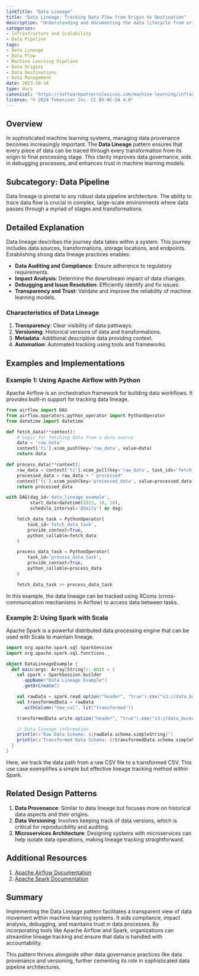 ```yaml
---
linkTitle: "Data Lineage"
title: "Data Lineage: Tracking Data Flow from Origin to Destination"
description: "Understanding and documenting the data lifecycle from origin to destination within machine learning pipelines."
categories:
- Infrastructure and Scalability
- Data Pipeline
tags:
- Data Lineage
- Data Flow
- Machine Learning Pipeline
- Data Origins
- Data Destinations
- Data Management
date: 2023-10-14
type: docs
canonical: "https://softwarepatternslexicon.com/machine-learning/infrastructure-and-scalability/data-pipeline/data-lineage"
license: "© 2024 Tokenizer Inc. CC BY-NC-SA 4.0"
---
```


## Overview

In sophisticated machine learning systems, managing data provenance becomes increasingly important. The **Data Lineage** pattern ensures that every piece of data can be traced through every transformation from its origin to final processing stage. This clarity improves data governance, aids in debugging processes, and enhances trust in machine learning models.

## Subcategory: Data Pipeline

Data lineage is pivotal to any robust data pipeline architecture. The ability to trace data flow is crucial in complex, large-scale environments where data passes through a myriad of stages and transformations.

## Detailed Explanation

Data lineage describes the journey data takes within a system. This journey includes data sources, transformations, storage locations, and endpoints. Establishing strong data lineage practices enables:
- **Data Auditing and Compliance**: Ensure adherence to regulatory requirements.
- **Impact Analysis**: Determine the downstream impact of data changes.
- **Debugging and Issue Resolution**: Efficiently identify and fix issues.
- **Transparency and Trust**: Validate and improve the reliability of machine learning models.

### Characteristics of Data Lineage

1. **Transparency**: Clear visibility of data pathways.
2. **Versioning**: Historical versions of data and transformations.
3. **Metadata**: Additional descriptive data providing context.
4. **Automation**: Automated tracking using tools and frameworks.

## Examples and Implementations

### Example 1: Using Apache Airflow with Python

Apache Airflow is an orchestration framework for building data workflows. It provides built-in support for tracking data lineage.

```python
from airflow import DAG
from airflow.operators.python_operator import PythonOperator
from datetime import datetime

def fetch_data(**context):
    # Logic for fetching data from a data source
    data = "raw data"
    context['ti'].xcom_push(key='raw_data', value=data)
    return data

def process_data(**context):
    raw_data = context['ti'].xcom_pull(key='raw_data', task_ids='fetch_data_task')
    processed_data = raw_data + " processed"
    context['ti'].xcom_push(key='processed_data', value=processed_data)
    return processed_data

with DAG(dag_id='data_lineage_example',
         start_date=datetime(2023, 10, 10),
         schedule_interval='@daily') as dag:

    fetch_data_task = PythonOperator(
        task_id='fetch_data_task',
        provide_context=True,
        python_callable=fetch_data
    )

    process_data_task = PythonOperator(
        task_id='process_data_task',
        provide_context=True,
        python_callable=process_data
    )

    fetch_data_task >> process_data_task
```

In this example, the data lineage can be tracked using XComs (cross-communication mechanisms in Airflow) to access data between tasks.

### Example 2: Using Spark with Scala

Apache Spark is a powerful distributed data processing engine that can be used with Scala to maintain lineage.

```scala
import org.apache.spark.sql.SparkSession
import org.apache.spark.sql.functions._

object DataLineageExample {
  def main(args: Array[String]): Unit = {
    val spark = SparkSession.builder
      .appName("Data Lineage Example")
      .getOrCreate()

    val rawData = spark.read.option("header", "true").csv("s3://data_bucket/raw_data.csv")
    val transformedData = rawData
      .withColumn("new_col", lit("transformed"))

    transformedData.write.option("header", "true").csv("s3://data_bucket/transformed_data.csv")

    // Data lineage information
    println(s"Raw Data Schema: ${rawData.schema.simpleString}")
    println(s"Transformed Data Schema: ${transformedData.schema.simpleString}")
  }
}
```

Here, we track the data path from a raw CSV file to a transformed CSV. This use case exemplifies a simple but effective lineage tracking method within Spark.

## Related Design Patterns

1. **Data Provenance**: Similar to data lineage but focuses more on historical data aspects and their origins.
2. **Data Versioning**: Involves keeping track of data versions, which is critical for reproducibility and auditing.
3. **Microservices Architecture**: Designing systems with microservices can help isolate data operations, making lineage tracking straightforward.

## Additional Resources

1. [Apache Airflow Documentation](https://airflow.apache.org/docs/)
2. [Apache Spark Documentation](https://spark.apache.org/docs/latest/)

## Summary

Implementing the Data Lineage pattern facilitates a transparent view of data movement within machine learning systems. It aids compliance, impact analysis, debugging, and maintains trust in data processes. By incorporating tools like Apache Airflow and Spark, organizations can streamline lineage tracking and ensure that data is handled with accountability.

This pattern thrives alongside other data governance practices like data provenance and versioning, further cementing its role in sophisticated data pipeline architectures.
